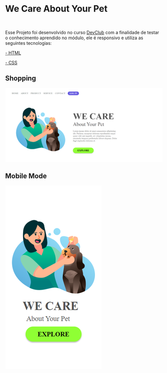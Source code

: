<h1>We Care About Your Pet</h1>
<br>
<p>Esse Projeto foi desenvolvido no curso <a href="https://rodolfomori.com.br/devclub">DevClub</a> com a finalidade de testar o conhecimento aprendido no módulo, ele é responsivo e utiliza as seguintes tecnologias:</p>

<p><a href="https://github.com/WilsonCamini17/We-Care-Responsive/blob/main/index.html"> - HTML </p></a>
<p><a href="https://github.com/WilsonCamini17/We-Care-Responsive/blob/main/style.css"> - CSS </p></a>

<h2>Shopping</h2>
<img src="https://github.com/WilsonCamini17/We-Care-Responsive/blob/main/assets/We%20care.desktop.png" alt="imageproject"/>

<h2>Mobile Mode</h2>
<img src="https://github.com/WilsonCamini17/We-Care-Responsive/blob/main/assets/We%20care.Mobile.png" alt="imageproject"/>

